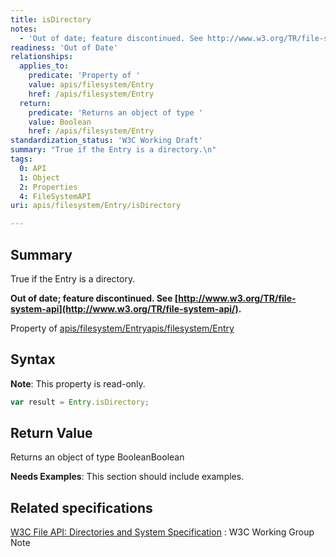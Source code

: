 ```yaml
---
title: isDirectory
notes:
  - 'Out of date; feature discontinued. See http://www.w3.org/TR/file-system-api/.'
readiness: 'Out of Date'
relationships:
  applies_to:
    predicate: 'Property of '
    value: apis/filesystem/Entry
    href: /apis/filesystem/Entry
  return:
    predicate: 'Returns an object of type '
    value: Boolean
    href: /apis/filesystem/Entry
standardization_status: 'W3C Working Draft'
summary: "True if the Entry is a directory.\n"
tags:
  0: API
  1: Object
  2: Properties
  4: FileSystemAPI
uri: apis/filesystem/Entry/isDirectory

---
```

## <span>Summary</span>

True if the Entry is a directory.

**Out of date; feature discontinued. See [http://www.w3.org/TR/file-system-api](http://www.w3.org/TR/file-system-api/).**

Property of [apis/filesystem/Entry](/apis/filesystem/Entry)[apis/filesystem/Entry](/apis/filesystem/Entry)

## <span>Syntax</span>

**Note**: This property is read-only.

``` js
var result = Entry.isDirectory;
```

## <span>Return Value</span>

Returns an object of type BooleanBoolean

**Needs Examples**: This section should include examples.

## <span>Related specifications</span>

[W3C File API: Directories and System Specification](http://www.w3.org/TR/file-system-api/)
:   W3C Working Group Note

